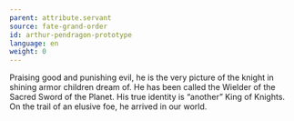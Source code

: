 ```yaml
---
parent: attribute.servant
source: fate-grand-order
id: arthur-pendragon-prototype
language: en
weight: 0
---
```


Praising good and punishing evil, he is the very picture of the knight in shining armor children dream of.
He has been called the Wielder of the Sacred Sword of the Planet.
His true identity is “another” King of Knights. 
On the trail of an elusive foe, he arrived in our world.
